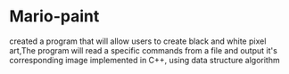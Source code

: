 # Mario-paint
created a program that will allow users to create black and white pixel art,The program will read a specific commands from a file and output it's corresponding image implemented in C++, using data structure algorithm
